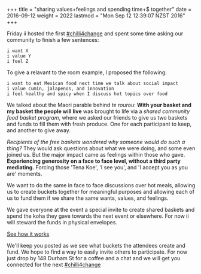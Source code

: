 +++
title = "sharing values+feelings and spending time+$ together"
date = 2016-09-12
weight = 2022
lastmod = "Mon Sep 12 12:39:07 NZST 2016"
+++


Friday ii hosted the first [#chilli4change](https://twitter.com/hippiehacker/status/773276669020778497) and spent some time asking our community to finish a few sentences:

```
i want X
i value Y
i feel Z
```

To give a relavant to the room example, I proposed the following:

```
i want to eat Mexican food next time we talk about social impact
i value cumin, jalapenos, and innovation
i feel healthy and spicy when I discuss hot topics over food
```

We talked about the Maori parable behind _te rourou_: **With your basket and my basket the people will live** was brought to life via a _shared community food basket program_, where we asked our friends to give us two baskets and funds to fill them with fresh produce. One for each participant to keep, and another to give away.

_Recipients of the free baskets wondered why someone would do such a thing?_ They would ask questions about what we were doing, and some even joined us. But the major impact came as feelings within those who gave. **Experiencing generosity on a face to face level, without a third party mediating.** Forcing those 'Tena Koe', 'I see you', and 'I accept you as you are' moments.

We want to do the same in face to face discussions over hot meals, allowing us to create buckets together for meaningful purposes and allowing each of us to fund them if we share the same wants, values, and feelings.

We gave everyone at the event a special invite to create shared baskets and spend the koha they gave towards the next event or elsewhere. For now ii will steward the funds in physical envelopes.

[See how it works](https://docs.google.com/presentation/d/1ZQYKxhHwKuQGmOMPpoE8Eo0XMuw1yn55Bjgsh6-D0eQ/present?slide=id.p)

We'll keep you posted as we see what buckets the attendees create and fund. We hope to find a way to easily invite others to participate. For now just drop by 148 Durham St for a coffee and a chat and we will get you connected for the next [#chilli4change](https://twitter.com/hippiehacker/status/773276669020778497)
